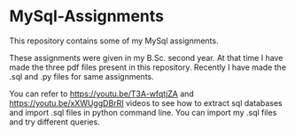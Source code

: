 # MySql-Assignments
This repository contains some of my MySql assignments.

These assignments were given in my B.Sc. second year. At that time I have made the three pdf files present in this repository. Recently I have made the .sql and .py files for same assignments. 

You can refer to https://youtu.be/T3A-wfqtjZA and https://youtu.be/xXWUggDBrRI videos to see how to extract sql databases and import .sql files in python command line. You can import my .sql files and try different queries.
